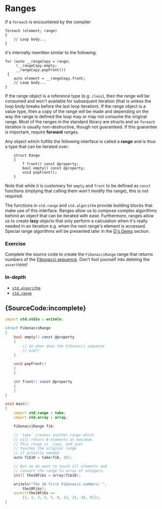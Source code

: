 # Ranges

If a `foreach` is encountered by the compiler

```
foreach (element; range)
{
    // Loop body...
}
```

it's internally rewritten similar to the following:

```
for (auto __rangeCopy = range;
     !__rangeCopy.empty;
     __rangeCopy.popFront())
 {
    auto element = __rangeCopy.front;
    // Loop body...
}
```

If the range object is a reference type (e.g. `class`), then the range will be
consumed and won't available for subsequent iteration (that is unless the
loop body breaks before the last loop iteration). If the range object is
a value type, then a copy of the range will be made and depending on the
way the range is defined the loop may or may not consume the original
range. Most of the ranges in the standard library are structs and so `foreach`
iteration is usually non-destructive, though not guaranteed. If this
guarantee is important, require **forward** ranges.

Any object which fulfills the following interface is called a **range**
and is thus a type that can be iterated over:

```
    struct Range
    {
        T front() const @property;
        bool empty() const @property;
        void popFront();
    }
 ```
Note that while it is customary for `empty` and `front` to be defined as `const`
functions (implying that calling them won't modify the range), this is not
required.

The functions in `std.range` and `std.algorithm` provide
building blocks that make use of this interface. Ranges allow us
to compose complex algorithms behind an object that
can be iterated with ease. Furthermore, ranges allow us to create **lazy**
objects that only perform a calculation when it's really needed
in an iteration e.g. when the next range's element is accessed.
Special range algorithms will be presented later in the
[D's Gems](gems/range-algorithms) section.

### Exercise

Complete the source code to create the `FibonacciRange` range
that returns numbers of the
[Fibonacci sequence](https://en.wikipedia.org/wiki/Fibonacci_number).
Don't fool yourself into deleting the `assert`ions!

### In-depth

- [`std.algorithm`](http://dlang.org/phobos/std_algorithm.html)
- [`std.range`](http://dlang.org/phobos/std_range.html)

## {SourceCode:incomplete}

```d
import std.stdio : writeln;

struct FibonacciRange
{
    bool empty() const @property
    {
        // So when does the Fibonacci sequence
        // end?!
    }

    void popFront()
    {
    }

    int front() const @property
    {
    }
}

void main()
{
    import std.range : take;
    import std.array : array;

    FibonacciRange fib;

    // `take` creates another range which
    // will return N elements at maximum.
    // This range is _lazy_ and just
    // touches the original range
    // if actually needed
    auto fib10 = take(fib, 10);

    // But we do want to touch all elements and
    // convert the range to array of integers.
    int[] the10Fibs = array(fib10);

    writeln("The 10 first Fibonacci numbers: ",
        the10Fibs);
    assert(the10Fibs ==
        [1, 1, 2, 3, 5, 8, 13, 21, 34, 55]);
}
```
